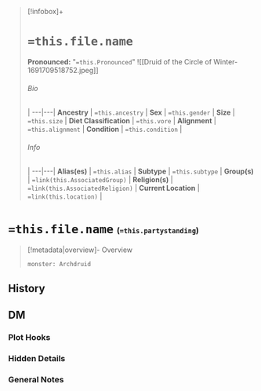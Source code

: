 
> [!infobox]+
> # `=this.file.name`
> **Pronounced:**  "`=this.Pronounced`"
> ![[Druid of the Circle of Winter-1691709518752.jpeg]]
> ###### Bio
>  |
> ---|---|
> **Ancestry** | `=this.ancestry` |
> **Sex** | `=this.gender` |
> **Size** | `=this.size` |
> **Diet Classification** | `=this.vore` |
> **Alignment** | `=this.alignment` |
> **Condition** | `=this.condition` |
> ###### Info
>  |
> ---|---|
> **Alias(es)** | `=this.alias` |
> **Subtype** | `=this.subtype` |
> **Group(s)** | `=link(this.AssociatedGroup)` |
> **Religion(s)** | `=link(this.AssociatedReligion)` |
> **Current Location** | `=link(this.location)` |

# **`=this.file.name`** <span style="font-size: medium">(`=this.partystanding`)</span>
> [!metadata|overview]- Overview 
> ```statblock 
> monster: Archdruid
> ```


## History


## DM
### Plot Hooks


### Hidden Details


### General Notes
